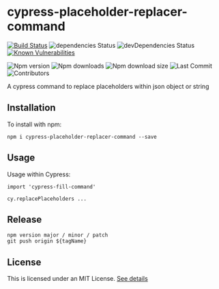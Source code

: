 # cypress-placeholder-replacer-command
[![Build Status](https://travis-ci.com/BenoitWauthier/cypress-placeholder-replacer-command.svg?branch=master)](https://travis-ci.com/github/BenoitWauthier/cypress-placeholder-replacer-command)
![dependencies Status](https://img.shields.io/david/BenoitWauthier/cypress-placeholder-replacer-command)
![devDependencies Status](https://img.shields.io/david/dev/BenoitWauthier/cypress-placeholder-replacer-command?label=devDependencies)
[![Known Vulnerabilities](https://snyk.io/test/github/BenoitWauthier/cypress-placeholder-replacer-command/badge.svg)](https://snyk.io/test/github/BenoitWauthier/cypress-placeholder-replacer-command)

![Npm version](https://img.shields.io/npm/v/cypress-placeholder-replacer-command?label=latest-version)
![Npm downloads](https://img.shields.io/npm/dm/cypress-placeholder-replacer-command)
![Npm download size](https://img.shields.io/bundlephobia/min/cypress-placeholder-replacer-command)
![Last Commit](https://img.shields.io/github/last-commit/BenoitWauthier/cypress-placeholder-replacer-command)
![Contributors](https://img.shields.io/github/contributors/BenoitWauthier/cypress-placeholder-replacer-command)

A cypress command to replace placeholders within json object or string

## Installation

To install with npm:

```
npm i cypress-placeholder-replacer-command --save
```

## Usage

Usage within Cypress:

```
import 'cypress-fill-command'

cy.replacePlaceholders ...

```

## Release

```
npm version major / minor / patch
git push origin ${tagName}

```

## License

This is licensed under an MIT License. [See details](LICENSE)
